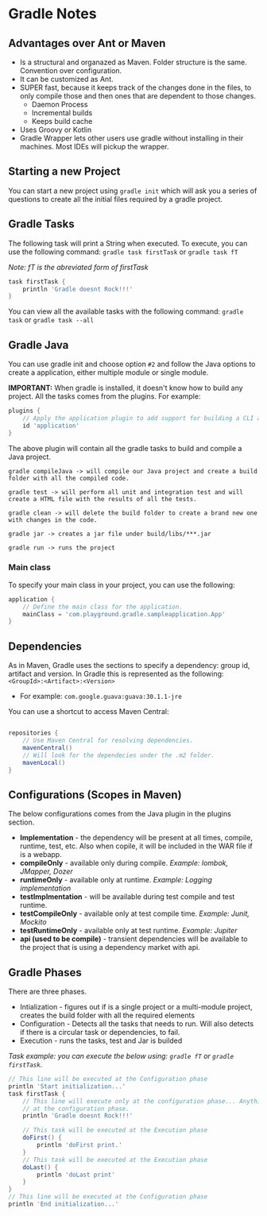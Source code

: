 # Gradle Notes

## Advantages over Ant or Maven
* Is a structural and organazed as Maven. Folder structure is the same. Convention over configuration.
* It can be customized as Ant.
* SUPER fast, because it keeps track of the changes done in the files, to only compile those and then ones that are dependent to those changes.
  * Daemon Process
  * Incremental builds
  * Keeps build cache
* Uses Groovy or Kotlin
* Gradle Wrapper lets other users use gradle without installing in their machines. Most IDEs will pickup the wrapper.

## Starting a new Project
You can start a new project using `gradle init` which will ask you a series of questions to create all the initial files required by a gradle project.

## Gradle Tasks
The following task will print a String when executed. To execute, you can use the following command: `gradle task firstTask` or `gradle task fT` 

*Note: fT is the abreviated form of firstTask*

``` groovy
task firstTask {
    println 'Gradle doesnt Rock!!!'
}
```

You can view all the available tasks with the following command:
`gradle task` or `gradle task --all`

## Gradle Java
You can use gradle init and choose option `#2` and follow the Java options to create a application, either multiple module or single module.

**IMPORTANT:** When gradle is installed, it doesn't know how to build any project. All the tasks comes from the plugins. For example:
``` groovy
plugins {
    // Apply the application plugin to add support for building a CLI application in Java.
    id 'application'
}
```
The above plugin will contain all the gradle tasks to build and compile a Java project.

```
gradle compileJava -> will compile our Java project and create a build folder with all the compiled code.

gradle test -> will perform all unit and integration test and will create a HTML file with the results of all the tests.

gradle clean -> will delete the build folder to create a brand new one with changes in the code.

gradle jar -> creates a jar file under build/libs/***.jar

gradle run -> runs the project
```

### Main class
To specify your main class in your project, you can use the following:
``` groovy
application {
    // Define the main class for the application.
    mainClass = 'com.playground.gradle.sampleapplication.App'
}
```

## Dependencies
As in Maven, Gradle uses the sections to specify a dependency: group id, artifact and version. In Gradle this is represented as the following:
`<GroupId>:<Artifact>:<Version>` 

- For example: `com.google.guava:guava:30.1.1-jre`

You can use a shortcut to access Maven Central:
``` groovy

repositories {
    // Use Maven Central for resolving dependencies.
    mavenCentral()
    // Will look for the dependecies under the .m2 folder.
    mavenLocal()
}
```

## Configurations (Scopes in Maven)

The below configurations comes from the Java plugin in the plugins section.
* **Implementation** - the dependency will be present at all times, compile, runtime, test, etc. Also when copile, it will be included in the WAR file if is a webapp.
* **compileOnly** - available only during compile. *Example: lombok, JMapper, Dozer*
* **runtimeOnly** - available only at runtime. *Example: Logging implementation*
* **testImplmentation** - will be available during test compile and test runtime.
* **testCompileOnly** - available only at test compile time. *Example: Junit, Mockito*
* **testRuntimeOnly** -  available only at test runtime. *Example: Jupiter*
* **api (used to be compile)** - transient dependencies will be available to the project that is using a dependency market with api.

## Gradle Phases
There are three phases.
* Intialization - figures out if is a single project or a multi-module project, creates the build folder with all the required elements
* Configuration - Detects all the tasks that needs to run. Will also detects if there is a circular task or dependencies, to fail. 
* Execution - runs the tasks, test and Jar is builded

*Task example: you can execute the below using: `gradle fT` or `gradle firstTask`.*
``` groovy
// This line will be executed at the Configuration phase
println 'Start initialization...'
task firstTask {
    // This line will execute only at the configuration phase... Anything outside doFirst() and doLast() will execute
    // at the configuration phase.
    println 'Gradle doesnt Rock!!!'

    // This task will be executed at the Execution phase
    doFirst() {
        println 'doFirst print.'
    }
    // This task will be executed at the Execution phase
    doLast() {
        println 'doLast print'
    }
}
// This line will be executed at the Configuration phase
println 'End initialization...'
```